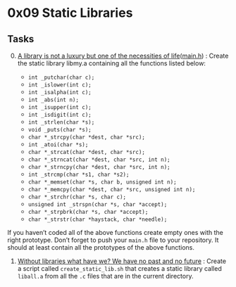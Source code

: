 # 0x09 Static Libraries

## Tasks

0. [A library is not a luxury but one of the necessities of life](./libmy.a)([main.h](./main.h)) : Create the static library libmy.a containing all the functions listed below: 

	- `int _putchar(char c);`
	- `int _islower(int c);`
	- `int _isalpha(int c);`
	- `int _abs(int n);`
	- `int _isupper(int c);`
	- `int _isdigit(int c);`
	- `int _strlen(char *s);`
	- `void _puts(char *s);`
	- `char *_strcpy(char *dest, char *src);`
	- `int _atoi(char *s);`
	- `char *_strcat(char *dest, char *src);`
	- `char *_strncat(char *dest, char *src, int n);`
	- `char *_strncpy(char *dest, char *src, int n);`
	- `int _strcmp(char *s1, char *s2);`
	- `char *_memset(char *s, char b, unsigned int n);`
	- `char *_memcpy(char *dest, char *src, unsigned int n);`
	- `char *_strchr(char *s, char c);`
	- `unsigned int _strspn(char *s, char *accept);`
	- `char *_strpbrk(char *s, char *accept);`
	- `char *_strstr(char *haystack, char *needle);`

If you haven’t coded all of the above functions create empty ones with the right prototype.
Don’t forget to push your `main.h` file to your repository. It should at least contain all the prototypes of the above functions.

1. [Without libraries what have we? We have no past and no future](./create_static_lib.sh) : Create a script called `create_static_lib.sh` that creates a static library called `liball.a` from all the `.c` files that are in the current directory.
